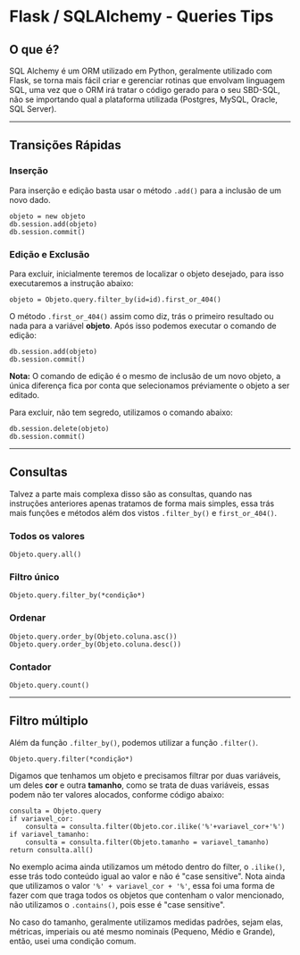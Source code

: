 # Flask / SQLAlchemy - Queries Tips
## O que é?
SQL Alchemy é um ORM utilizado em Python, geralmente utilizado com Flask, se torna mais fácil criar e gerenciar rotinas que envolvam linguagem SQL, uma vez que o ORM irá tratar o código gerado para o seu SBD-SQL, não se importando qual a plataforma utilizada (Postgres, MySQL, Oracle, SQL Server).
- - -
## Transições Rápidas
### Inserção
Para inserção e edição basta usar o método `.add()` para a inclusão de um novo dado.

    objeto = new objeto
    db.session.add(objeto)
    db.session.commit()

### Edição e Exclusão
Para excluir, inicialmente teremos de localizar o objeto desejado, para isso executaremos a instrução abaixo:

    objeto = Objeto.query.filter_by(id=id).first_or_404()
 
O método `.first_or_404()` assim como diz, trás o primeiro resultado ou nada para a variável **objeto**. Após isso podemos executar o comando de edição:

    db.session.add(objeto)
    db.session.commit()

**Nota:** O comando de edição é o mesmo de inclusão de um novo objeto, a única diferença fica por conta que selecionamos préviamente o objeto a ser editado.

Para excluir, não tem segredo, utilizamos o comando abaixo:

    db.session.delete(objeto)
    db.session.commit()
- - -
## Consultas
Talvez a parte mais complexa disso são as consultas, quando nas instruções anteriores apenas tratamos de forma mais simples, essa trás mais funções e métodos além dos vistos `.filter_by()` e `first_or_404()`.
### Todos os valores
    Objeto.query.all()
### Filtro único
    Objeto.query.filter_by(*condição*)
### Ordenar
    Objeto.query.order_by(Objeto.coluna.asc())
    Objeto.query.order_by(Objeto.coluna.desc())
### Contador
    Objeto.query.count()
- - -
## Filtro múltiplo
Além da função `.filter_by()`, podemos utilizar a função `.filter()`.

    Objeto.query.filter(*condição*)

Digamos que tenhamos um objeto e precisamos filtrar por duas variáveis, um deles **cor** e outra **tamanho**, como se trata de duas variáveis, essas podem não ter valores alocados, conforme código abaixo:

    consulta = Objeto.query
    if variavel_cor:
        consulta = consulta.filter(Objeto.cor.ilike('%'+variavel_cor+'%')
    if variavel_tamanho:
        consulta = consulta.filter(Objeto.tamanho = variavel_tamanho)
    return consulta.all()

No exemplo acima ainda utilizamos um método dentro do filter, o `.ilike()`, esse trás todo conteúdo igual ao valor e não é "case sensitive". Nota ainda que utilizamos o valor `'%' + variavel_cor + '%'`, essa foi uma forma de fazer com que traga todos os objetos que contenham o valor mencionado, não utilizamos o `.contains()`, pois esse é "case sensitive".

No caso do tamanho, geralmente utilizamos medidas padrões, sejam elas, métricas, imperiais ou até mesmo nominais (Pequeno, Médio e Grande), então, usei uma condição comum.